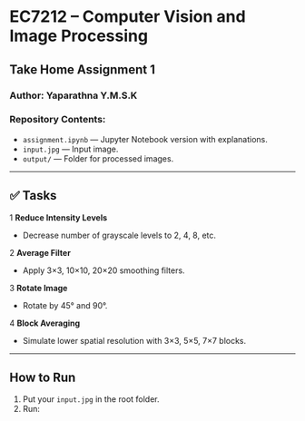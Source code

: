 # EC7212 – Computer Vision and Image Processing
## Take Home Assignment 1

###  Author: Yaparathna Y.M.S.K  
###  Repository Contents:

- `assignment.ipynb` — Jupyter Notebook version with explanations.
- `input.jpg` — Input image.
- `output/` — Folder for processed images.

---

## ✅ Tasks

1 **Reduce Intensity Levels**  
- Decrease number of grayscale levels to 2, 4, 8, etc.

2 **Average Filter**  
- Apply 3×3, 10×10, 20×20 smoothing filters.

3 **Rotate Image**  
- Rotate by 45° and 90°.

4 **Block Averaging**  
- Simulate lower spatial resolution with 3×3, 5×5, 7×7 blocks.

---

##  How to Run

1. Put your `input.jpg` in the root folder.  
2. Run:
